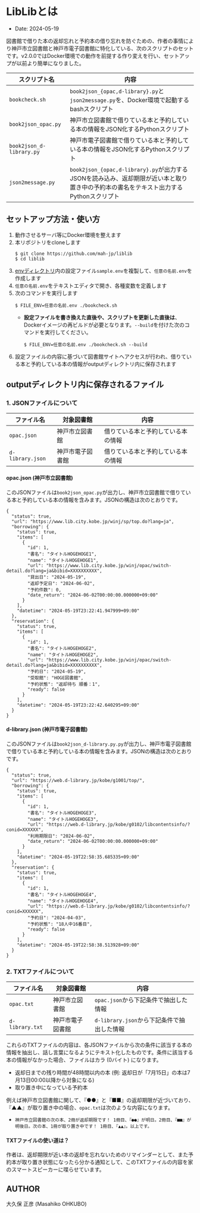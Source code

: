 # LibLibとは

- Date: 2024-05-19

図書館で借りた本の返却忘れと予約本の借り忘れを防ぐための、作者の事情により神戸市立図書館と神戸市電子図書館に特化している、次のスクリプトのセットです。v2.0.0ではDocker環境での動作を前提する作り変えを行い、セットアップが以前より簡単になりました。

|スクリプト名|内容|
|---|---|
|`bookcheck.sh`|`book2json_{opac,d-library}.py`と`json2message.py`を、Docker環境で起動するbashスクリプト|
|`book2json_opac.py`|神戸市立図書館で借りている本と予約している本の情報をJSON化するPythonスクリプト|
|`book2json_d-library.py`|神戸市電子図書館で借りている本と予約している本の情報をJSON化するPythonスクリプト|
|`json2message.py`|`book2json_{opac,d-library}.py`が出力するJSONを読み込み、返却期限が近い本と取り置き中の予約本の書名をテキスト出力するPythonスクリプト|

## セットアップ方法・使い方

1. 動作させるサーバ等にDocker環境を整えます
2. 本リポジトリをcloneします
	```
	$ git clone https://github.com/mah-jp/liblib
	$ cd liblib
	```
3. [envディレクトリ](./env/)内の設定ファイル`sample.env`を複製して、`任意の名前.env`を作成します
4. `任意の名前.env`をテキストエディタで開き、各種変数を定義します
5. 次のコマンドを実行します
	```
	$ FILE_ENV=任意の名前.env ./bookcheck.sh
	```
	- **設定ファイルを書き換えた直後や、スクリプトを更新した直後は**、Dockerイメージの再ビルドが必要となります。`--build`を付けた次のコマンドを実行してください。
		```
		$ FILE_ENV=任意の名前.env ./bookcheck.sh --build
		```
6. 設定ファイルの内容に基づいて図書館サイトへアクセスが行われ、借りている本と予約している本の情報がoutputディレクトリ内に保存されます


## outputディレクトリ内に保存されるファイル

### 1. JSONファイルについて

|ファイル名|対象図書館|内容|
|---|---|---|
|`opac.json`|神戸市立図書館|借りている本と予約している本の情報|
|`d-library.json`|神戸市電子図書館|借りている本と予約している本の情報|

#### opac.json (神戸市立図書館)

このJSONファイルは`book2json_opac.py`が出力し、神戸市立図書館で借りている本と予約している本の情報を含みます。JSONの構造は次のとおりです。
```
{
  "status": true,
  "url": "https://www.lib.city.kobe.jp/winj/sp/top.do?lang=ja",
  "borrowing": {
    "status": true,
    "items": [
      {
        "id": 1,
        "書名": "タイトルHOGEHOGE1",
        "name": "タイトルHOGEHOGE1",
        "url": "https://www.lib.city.kobe.jp/winj/opac/switch-detail.do?lang=ja&bibid=XXXXXXXXXX",
        "貸出日": "2024-05-19",
        "返却予定日": "2024-06-02",
        "予約件数": 0,
        "date_return": "2024-06-02T00:00:00.000000+09:00"
      }
    ],
    "datetime": "2024-05-19T23:22:41.947999+09:00"
  },
  "reservation": {
    "status": true,
    "items": [
      {
        "id": 1,
        "書名": "タイトルHOGEHOGE2",
        "name": "タイトルHOGEHOGE2",
        "url": "https://www.lib.city.kobe.jp/winj/opac/switch-detail.do?lang=ja&bibid=XXXXXXXXXX",
        "予約日": "2024-05-19",
        "受取館": "HOGE図書館",
        "予約状態": "返却待ち 順番：1",
        "ready": false
      }
    ],
    "datetime": "2024-05-19T23:22:42.640295+09:00"
  }
}
```

#### d-library.json (神戸市電子図書館)

このJSONファイルは`book2json_d-library.py.py`が出力し、神戸市電子図書館で借りている本と予約している本の情報を含みます。JSONの構造は次のとおりです。
```
{
  "status": true,
  "url": "https://web.d-library.jp/kobe/g1001/top/",
  "borrowing": {
    "status": true,
    "items": [
      {
        "id": 1,
        "書名": "タイトルHOGEHOGE3",
        "name": "タイトルHOGEHOGE3",
        "url": "https://web.d-library.jp/kobe/g0102/libcontentsinfo/?conid=XXXXXX",
        "利用期限日": "2024-06-02",
        "date_return": "2024-06-02T00:00:00.000000+09:00"
      }
    ],
    "datetime": "2024-05-19T22:58:35.685335+09:00"
  },
  "reservation": {
    "status": true,
    "items": [
      {
        "id": 1,
        "書名": "タイトルHOGEHOGE4",
        "name": "タイトルHOGEHOGE4",
        "url": "https://web.d-library.jp/kobe/g0102/libcontentsinfo/?conid=XXXXXX",
        "予約日": "2024-04-03",
        "予約状態": "18人中16番目",
        "ready": false
      }
    ],
    "datetime": "2024-05-19T22:58:38.513928+09:00"
  }
}
```

### 2. TXTファイルについて

|ファイル名|対象図書館|内容|
|---|---|---|
|`opac.txt`|神戸市立図書館|`opac.json`から下記条件で抽出した情報|
|`d-library.txt`|神戸市電子図書館|`d-library.json`から下記条件で抽出した情報|

これらのTXTファイルの内容は、各JSONファイルから次の条件に該当する本の情報を抽出し、話し言葉になるようにテキスト化したものです。条件に該当する本の情報がなかった場合、ファイルはカラ (0バイト) になります。
- 返却日までの残り時間が48時間以内の本 (例: 返却日が「7月15日」の本は7月13日00:00以降から対象になる)
- 取り置き中になっている予約本

例えば神戸市立図書館に関して、『●●』と『■■』の返却期限が近づいており、『▲▲』が取り置き中の場合、`opac.txt`は次のような内容になります。
- `神戸市立図書館の次の本、2冊が返却期限です！ 1冊目、『●●』が明日。2冊目、『■■』が明後日。次の本、1冊が取り置き中です！ 1冊目、『▲▲』。以上です。`

#### TXTファイルの使い道は？

作者は、返却期限が近い本の返却を忘れないためのリマインダーとして、また予約本が取り置き状態になったら分かる通知として、このTXTファイルの内容を家のスマートスピーカーに喋らせています。

## AUTHOR

大久保 正彦 (Masahiko OHKUBO)
